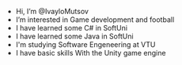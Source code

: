 -  Hi, I’m @IvayloMutsov
-  I’m interested in Game development and football
-  I have learned some C# in SoftUni
-  I have learned some Java in SoftUni
-  I'm studying Software Engeneering at VTU
-  I have basic skills With the Unity game engine
